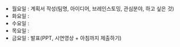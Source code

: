 
- 월요일 : 계획서 작성(팀명, 아이디어, 브레인스토밍, 관심분야, 하고 싶은 것)
- 화요일 :
- 수요일 :
- 목요일 :
- 금요일 : 발표(PPT, 시연영상 + 아침까지 제출하기)



